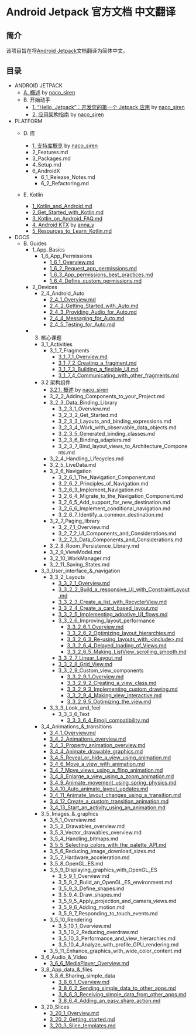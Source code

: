 # Android Jetpack 官方文档 中文翻译

## 简介
该项目旨在将[Android Jetpack](https://developer.android.google.cn/jetpack/)文档翻译为简体中文。

## 目录

- ANDROID JETPACK
    - [A. 概述](https://github.com/Android-Jetpack-Chinese-Translation/android-jetpack-chinese-translation/blob/master/ANDROID_JETPACK/A_Overview.md) by [naco_siren](https://github.com/naco-siren)
    - B. 开始动手
        - [1. “Hello, Jetpack”：开发您的第一个 Jetpack 应用](https://github.com/Android-Jetpack-Chinese-Translation/android-jetpack-chinese-translation/blob/master/ANDROID_JETPACK/B_Get_started/1_Build_your_first_Android_Jetpack_app.md) by [naco_siren](https://github.com/naco-siren)
        - [2. 应用架构指南](https://github.com/Android-Jetpack-Chinese-Translation/android-jetpack-chinese-translation/blob/master/ANDROID_JETPACK/B_Get_started/2_Guide_to_app_architecture.md) by [naco_siren](https://github.com/naco-siren)
- PLATFORM
    - D. 库        
        - [1. 支持库概览](https://github.com/Android-Jetpack-Chinese-Translation/android-jetpack-chinese-translation/blob/master/PLATFORM/D_Libraries/1_Support_Library_Overview.md) by [naco_siren](https://github.com/naco-siren)
        - 2_Features.md
        - 3_Packages.md
        - 4_Setup.md
        - 6_AndroidX
            - 6_1_Release_Notes.md
            - 6_2_Refactoring.md

    - E. Kotlin
        - [1_Kotlin_and_Android.md](https://github.com/Android-Jetpack-Chinese-Translation/android-jetpack-chinese-translation/blob/master/PLATFORM/E_Kotlin/1_Kotlin_and_Android.md)
        - [2_Get_Started_with_Kotlin.md](https://github.com/Android-Jetpack-Chinese-Translation/android-jetpack-chinese-translation/blob/master/PLATFORM/E_Kotlin/2_Get_Started_with_Kotlin.md)
        - [3_Kotlin_on_Android_FAQ.md](https://github.com/Android-Jetpack-Chinese-Translation/android-jetpack-chinese-translation/blob/master/PLATFORM/E_Kotlin/3_Kotlin_on_Android_FAQ.md)
        - [4. Android KTX](https://github.com/Android-Jetpack-Chinese-Translation/android-jetpack-chinese-translation/blob/master/PLATFORM/E_Kotlin/4_Android_KTX.md) by [anna_y](https://github.com/Nevvea7)
        - [5_Resources_to_Learn_Kotlin.md](https://github.com/Android-Jetpack-Chinese-Translation/android-jetpack-chinese-translation/blob/master/PLATFORM/E_Kotlin/5_Resources_to_Learn_Kotlin.md)
- DOCS
    - B. Guides
        - 1_App_Basics
            - 1_6_App_Permissions
                - [1_6_1_Overview.md](https://github.com/Android-Jetpack-Chinese-Translation/android-jetpack-chinese-translation/blob/master/DOCS/B_Guides/1_App_Basics/1_6_App_Permissions/1_6_1_Overview.md)
                - [1_6_2_Request_app_permissions.md](https://github.com/Android-Jetpack-Chinese-Translation/android-jetpack-chinese-translation/blob/master/DOCS/B_Guides/1_App_Basics/1_6_App_Permissions/1_6_2_Request_app_permissions.md)
                - [1_6_3_App_permissions_best_practices.md](https://github.com/Android-Jetpack-Chinese-Translation/android-jetpack-chinese-translation/blob/master/DOCS/B_Guides/1_App_Basics/1_6_App_Permissions/1_6_3_App_permissions_best_practices.md)
                - [1_6_4_Define_custom_permissions.md](https://github.com/Android-Jetpack-Chinese-Translation/android-jetpack-chinese-translation/blob/master/DOCS/B_Guides/1_App_Basics/1_6_App_Permissions/1_6_4_Define_custom_permissions.md)
        - 2_Devices
            - 2_4_Android_Auto
                - [2_4_1_Overview.md](https://github.com/Android-Jetpack-Chinese-Translation/android-jetpack-chinese-translation/blob/master/DOCS/B_Guides/2_Devices/2_4_Android_Auto/2_4_1_Overview.md)
                - [2_4_2_Getting_Started_with_Auto.md](https://github.com/Android-Jetpack-Chinese-Translation/android-jetpack-chinese-translation/blob/master/DOCS/B_Guides/2_Devices/2_4_Android_Auto/2_4_2_Getting_Started_with_Auto.md)
                - [2_4_3_Providing_Audio_for_Auto.md](https://github.com/Android-Jetpack-Chinese-Translation/android-jetpack-chinese-translation/blob/master/DOCS/B_Guides/2_Devices/2_4_Android_Auto/2_4_3_Providing_Audio_for_Auto.md)
                - [2_4_4_Messaging_for_Auto.md](https://github.com/Android-Jetpack-Chinese-Translation/android-jetpack-chinese-translation/blob/master/DOCS/B_Guides/2_Devices/2_4_Android_Auto/2_4_4_Messaging_for_Auto.md)
                - [2_4_5_Testing_for_Auto.md](https://github.com/Android-Jetpack-Chinese-Translation/android-jetpack-chinese-translation/blob/master/DOCS/B_Guides/2_Devices/2_4_Android_Auto/2_4_5_Testing_for_Auto.md)
        - 3. 核心课题
            - 3_1_Activities
                - 3_1_7_Fragments
                    - [3_1_7_1_Overview.md](https://github.com/Android-Jetpack-Chinese-Translation/android-jetpack-chinese-translation/blob/master/DOCS/B_Guides/3_Core_topics/3_1_Activities/3_1_7_Fragments/3_1_7_1_Overview.md)
                    - [3_1_7_2_Creating_a_fragment.md](https://github.com/Android-Jetpack-Chinese-Translation/android-jetpack-chinese-translation/blob/master/DOCS/B_Guides/3_Core_topics/3_1_Activities/3_1_7_Fragments/3_1_7_2_Creating_a_fragment.md)
                    - [3_1_7_3_Building_a_flexible_UI.md](https://github.com/Android-Jetpack-Chinese-Translation/android-jetpack-chinese-translation/blob/master/DOCS/B_Guides/3_Core_topics/3_1_Activities/3_1_7_Fragments/3_1_7_3_Building_a_flexible_UI.md)
                    - [3_1_7_4_Communicating_with_other_fragments.md](https://github.com/Android-Jetpack-Chinese-Translation/android-jetpack-chinese-translation/blob/master/DOCS/B_Guides/3_Core_topics/3_1_Activities/3_1_7_Fragments/3_1_7_4_Communicating_with_other_fragments.md)
            - 3.2 架构组件
                - [3.2.1. 概述](https://github.com/Android-Jetpack-Chinese-Translation/android-jetpack-chinese-translation/blob/master/DOCS/B_Guides/3_Core_topics/3_2_Architecture_Components/3_2_1_Overview.md) by [naco_siren](https://github.com/naco-siren)
                - 3_2_2_Adding_Components_to_your_Project.md
                - 3_2_3_Data_Binding_Library
                    - 3_2_3_1_Overview.md
                    - 3_2_3_2_Get_Started.md
                    - 3_2_3_3_Layouts_and_binding_expressions.md
                    - 3_2_3_4_Work_with_observable_data_objects.md
                    - 3_2_3_5_Generated_binding_classes.md
                    - 3_2_3_6_Binding_adapters.md
                    - 3_2_3_7_Bind_layout_views_to_Architecture_Components.md
                - 3_2_4_Handling_Lifecycles.md
                - 3_2_5_LiveData.md
                - 3_2_6_Navigation
                    - 3_2_6_1_The_Navigation_Component.md
                    - 3_2_6_2_Principles_of_Navigation.md
                    - 3_2_6_3_Implement_Navigation.md
                    - 3_2_6_4_Migrate_to_the_Navigation_Component.md
                    - 3_2_6_5_Add_support_for_new_destination.md
                    - 3_2_6_6_Implement_conditional_navigation.md
                    - 3_2_6_7_Identify_a_common_destination.md
                - 3_2_7_Paging_library
                    - 3_2_7_1_Overview.md
                    - 3_2_7_2_UI_Components_and_Considerations.md
                    - 3_2_7_3_Data_Components_and_Considerations.md
                - 3_2_8_Room_Persistence_Library.md
                - 3_2_9_ViewModel.md
                - 3_2_10_WorkManager.md
                - 3_2_11_Saving_States.md
            - 3_3_User_interface_&_navigation
                - 3_3_2_Layouts
                    - [3_3_2_1_Overview.md](https://github.com/Android-Jetpack-Chinese-Translation/android-jetpack-chinese-translation/blob/master/DOCS/B_Guides/3_Core_topics/3_3_User_interface_%26_navigation/3_3_2_Layouts/3_3_2_1_Overview.md)
                    - [3_3_2_2_Build_a_responsive_UI_with_ConstraintLayout.md](https://github.com/Android-Jetpack-Chinese-Translation/android-jetpack-chinese-translation/blob/master/DOCS/B_Guides/3_Core_topics/3_3_User_interface_%26_navigation/3_3_2_Layouts/3_3_2_2_Build_a_responsive_UI_with_ConstraintLayout.md)
                    - [3_3_2_3_Create_a_list_with_RecyclerView.md](https://github.com/Android-Jetpack-Chinese-Translation/android-jetpack-chinese-translation/blob/master/DOCS/B_Guides/3_Core_topics/3_3_User_interface_%26_navigation/3_3_2_Layouts/3_3_2_3_Create_a_list_with_RecyclerView.md)
                    - [3_3_2_4_Create_a_card_based_layout.md](https://github.com/Android-Jetpack-Chinese-Translation/android-jetpack-chinese-translation/blob/master/DOCS/B_Guides/3_Core_topics/3_3_User_interface_%26_navigation/3_3_2_Layouts/3_3_2_4_Create_a_card_based_layout.md)
                    - [3_3_2_5_Implementing_adpative_UI_flows.md](https://github.com/Android-Jetpack-Chinese-Translation/android-jetpack-chinese-translation/blob/master/DOCS/B_Guides/3_Core_topics/3_3_User_interface_%26_navigation/3_3_2_Layouts/3_3_2_5_Implementing_adpative_UI_flows.md)
                    - 3_3_2_6_Improving_layout_performance
                        - [3_3_2_6_1_Overview.md](https://github.com/Android-Jetpack-Chinese-Translation/android-jetpack-chinese-translation/blob/master/DOCS/B_Guides/3_Core_topics/3_3_User_interface_%26_navigation/3_3_2_Layouts/3_3_2_6_Improving_layout_performance/3_3_2_6_1_Overview.md)
                        - [3_3_2_6_2_Optimizing_layout_hierarchies.md](https://github.com/Android-Jetpack-Chinese-Translation/android-jetpack-chinese-translation/blob/master/DOCS/B_Guides/3_Core_topics/3_3_User_interface_%26_navigation/3_3_2_Layouts/3_3_2_6_Improving_layout_performance/3_3_2_6_2_Optimizing_layout_hierarchies.md)
                        - [3_3_2_6_3_Re-using_layouts_with_&lt;include&gt;.md](https://github.com/Android-Jetpack-Chinese-Translation/android-jetpack-chinese-translation/blob/master/DOCS/B_Guides/3_Core_topics/3_3_User_interface_%26_navigation/3_3_2_Layouts/3_3_2_6_Improving_layout_performance/3_3_2_6_3_Re-using_layouts_with_%3Cinclude%3E.md)
                        - [3_3_2_6_4_Delayed_loading_of_Views.md](https://github.com/Android-Jetpack-Chinese-Translation/android-jetpack-chinese-translation/blob/master/DOCS/B_Guides/3_Core_topics/3_3_User_interface_%26_navigation/3_3_2_Layouts/3_3_2_6_Improving_layout_performance/3_3_2_6_4_Delayed_loading_of_Views.md)
                        - [3_3_2_6_5_Making_ListView_scrolling_smooth.md](https://github.com/Android-Jetpack-Chinese-Translation/android-jetpack-chinese-translation/blob/master/DOCS/B_Guides/3_Core_topics/3_3_User_interface_%26_navigation/3_3_2_Layouts/3_3_2_6_Improving_layout_performance/3_3_2_6_5_Making_ListView_scrolling_smooth.md)
                    - [3_3_2_7_Linear_Layout.md](https://github.com/Android-Jetpack-Chinese-Translation/android-jetpack-chinese-translation/blob/master/DOCS/B_Guides/3_Core_topics/3_3_User_interface_%26_navigation/3_3_2_Layouts/3_3_2_7_Linear_Layout.md)
                    - [3_3_2_8_Grid_View.md](https://github.com/Android-Jetpack-Chinese-Translation/android-jetpack-chinese-translation/blob/master/DOCS/B_Guides/3_Core_topics/3_3_User_interface_%26_navigation/3_3_2_Layouts/3_3_2_8_Grid_View.md)
                    - 3_3_2_9_Custom_view_components
                        - [3_3_2_9_1_Overview.md](https://github.com/Android-Jetpack-Chinese-Translation/android-jetpack-chinese-translation/blob/master/DOCS/B_Guides/3_Core_topics/3_3_User_interface_%26_navigation/3_3_2_Layouts/3_3_2_9_Custom_view_components/3_3_2_9_1_Overview.md)
                        - [3_3_2_9_2_Creating_a_view_class.md](https://github.com/Android-Jetpack-Chinese-Translation/android-jetpack-chinese-translation/blob/master/DOCS/B_Guides/3_Core_topics/3_3_User_interface_%26_navigation/3_3_2_Layouts/3_3_2_9_Custom_view_components/3_3_2_9_2_Creating_a_view_class.md)
                        - [3_3_2_9_3_Implementing_custom_drawing.md](https://github.com/Android-Jetpack-Chinese-Translation/android-jetpack-chinese-translation/blob/master/DOCS/B_Guides/3_Core_topics/3_3_User_interface_%26_navigation/3_3_2_Layouts/3_3_2_9_Custom_view_components/)
                        - [3_3_2_9_4_Making_view_interactive.md](https://github.com/Android-Jetpack-Chinese-Translation/android-jetpack-chinese-translation/blob/master/DOCS/B_Guides/3_Core_topics/3_3_User_interface_%26_navigation/3_3_2_Layouts/3_3_2_9_Custom_view_components/3_3_2_9_4_Making_view_interactive.md)
                        - [3_3_2_9_5_Optimizing_the_view.md](https://github.com/Android-Jetpack-Chinese-Translation/android-jetpack-chinese-translation/blob/master/DOCS/B_Guides/3_Core_topics/3_3_User_interface_%26_navigation/3_3_2_Layouts/3_3_2_9_Custom_view_components/3_3_2_9_5_Optimizing_the_view.md)
                - 3_3_3_Look_and_feel
                    - 3_3_3_6_Text
                        - [3_3_3_6_4_Emoji_compatibility.md](https://github.com/Android-Jetpack-Chinese-Translation/android-jetpack-chinese-translation/blob/master/DOCS/B_Guides/3_Core_topics/3_3_User_interface_%26_navigation/3_3_3_Look_and_feel/3_3_3_6_Text/3_3_3_6_4_Emoji_compatibility.md)
            - 3_4_Animations_&_transitions
                - [3_4_1_Overview.md](https://github.com/Android-Jetpack-Chinese-Translation/android-jetpack-chinese-translation/blob/master/DOCS/B_Guides/3_Core_topics/3_4_Animations_%26_transitions/3_4_1_Overview.md)
                - [3_4_2_Animations_overview.md](https://github.com/Android-Jetpack-Chinese-Translation/android-jetpack-chinese-translation/blob/master/DOCS/B_Guides/3_Core_topics/3_4_Animations_%26_transitions/3_4_2_Animations_overview.md)
                - [3_4_3_Property_animation_overview.md](https://github.com/Android-Jetpack-Chinese-Translation/android-jetpack-chinese-translation/blob/master/DOCS/B_Guides/3_Core_topics/3_4_Animations_%26_transitions/3_4_3_Property_animation_overview.md)
                - [3_4_4_Animate_drawable_graphics.md](https://github.com/Android-Jetpack-Chinese-Translation/android-jetpack-chinese-translation/blob/master/DOCS/B_Guides/3_Core_topics/3_4_Animations_%26_transitions/3_4_4_Animate_drawable_graphics.md)
                - [3_4_5_Reveal_or_hide_a_view_using_animation.md](https://github.com/Android-Jetpack-Chinese-Translation/android-jetpack-chinese-translation/blob/master/DOCS/B_Guides/3_Core_topics/3_4_Animations_%26_transitions/3_4_5_Reveal_or_hide_a_view_using_animation.md)
                - [3_4_6_Move_a_view_with_animation.md](https://github.com/Android-Jetpack-Chinese-Translation/android-jetpack-chinese-translation/blob/master/DOCS/B_Guides/3_Core_topics/3_4_Animations_%26_transitions/3_4_6_Move_a_view_with_animation.md)
                - [3_4_7_Move_views_using_a_fling_animation.md](https://github.com/Android-Jetpack-Chinese-Translation/android-jetpack-chinese-translation/blob/master/DOCS/B_Guides/3_Core_topics/3_4_Animations_%26_transitions/3_4_7_Move_views_using_a_fling_animation.md)
                - [3_4_8_Enlarge_a_view_using_a_zoom_animation.md](https://github.com/Android-Jetpack-Chinese-Translation/android-jetpack-chinese-translation/blob/master/DOCS/B_Guides/3_Core_topics/3_4_Animations_%26_transitions/3_4_8_Enlarge_a_view_using_a_zoom_animation.md)
                - [3_4_9_Animate_movement_using_spring_physics.md](https://github.com/Android-Jetpack-Chinese-Translation/android-jetpack-chinese-translation/blob/master/DOCS/B_Guides/3_Core_topics/3_4_Animations_%26_transitions/3_4_9_Animate_movement_using_spring_physics.md)
                - [3_4_10_Auto_animate_layout_updates.md](https://github.com/Android-Jetpack-Chinese-Translation/android-jetpack-chinese-translation/blob/master/DOCS/B_Guides/3_Core_topics/3_4_Animations_%26_transitions/3_4_10_Auto_animate_layout_updates.md)
                - [3_4_11_Animate_layout_changes_using_a_transition.md](https://github.com/Android-Jetpack-Chinese-Translation/android-jetpack-chinese-translation/blob/master/DOCS/B_Guides/3_Core_topics/3_4_Animations_%26_transitions/3_4_11_Animate_layout_changes_using_a_transition.md)
                - [3_4_12_Create_a_custom_transition_animation.md](https://github.com/Android-Jetpack-Chinese-Translation/android-jetpack-chinese-translation/blob/master/DOCS/B_Guides/3_Core_topics/3_4_Animations_%26_transitions/3_4_12_Create_a_custom_transition_animation.md)
                - [3_4_13_Start_an_activity_using_an_animation.md](https://github.com/Android-Jetpack-Chinese-Translation/android-jetpack-chinese-translation/blob/master/DOCS/B_Guides/3_Core_topics/3_4_Animations_%26_transitions/3_4_13_Start_an_activity_using_an_animation.md)
            - 3_5_Images_&_graphics
                - 3_5_1_Overview.md
                - 3_5_2_Drawables_overview.md
                - 3_5_3_Vector_drawables_overview.md
                - 3_5_4_Handling_bitmaps.md
                - [3_5_5_Selecting_colors_with_the_palette_API.md](https://github.com/Android-Jetpack-Chinese-Translation/android-jetpack-chinese-translation/blob/master/DOCS/B_Guides/3_Core_topics/3_5_Images_%26_graphics/3_5_5_Selecting_colors_with_the_palette_API.md)
                - 3_5_6_Reducing_image_download_sizes.md
                - 3_5_7_Hardware_acceleration.md
                - 3_5_8_OpenGL_ES.md
                - 3_5_9_Displaying_graphics_with_OpenGL_ES
                    - 3_5_9_1_Overview.md
                    - 3_5_9_2_Build_an_OpenGL_ES_environment.md
                    - 3_5_9_3_Define_shapes.md
                    - 3_5_9_4_Draw_shapes.md
                    - 3_5_9_5_Apply_projection_and_camera_views.md
                    - 3_5_9_6_Adding_motion.md
                    - 3_5_9_7_Responding_to_touch_events.md
                - 3_5_10_Rendering
                    - 3_5_10_1_Overview.md
                    - 3_5_10_2_Reducing_overdraw.md
                    - 3_5_10_3_Performance_and_view_hierarchies.md
                    - 3_5_10_4_Analyze_with_profile_GPU_rendering.md
                - 3_5_11_Enhance_graphics_with_wide_color_content.md
            - 3_6_Audio_&_Video
                - [3_6_6_MediaPlayer_Overview.md](https://github.com/Android-Jetpack-Chinese-Translation/android-jetpack-chinese-translation/blob/master/DOCS/B_Guides/3_Core_topics/3_6_Audio_%26_Video/3_6_6_MediaPlayer_Overview.md)
            - 3_8_App_data_&_files
                - 3_8_6_Sharing_simple_data
                    - [3_8_6_1_Overview.md](https://github.com/Android-Jetpack-Chinese-Translation/android-jetpack-chinese-translation/blob/master/DOCS/B_Guides/3_Core_topics/3_8_App_data_%26_files/3_8_6_Sharing_simple_data/3_8_6_1_Overview.md)
                    - [3_8_6_2_Sending_simple_data_to_other_apps.md](https://github.com/Android-Jetpack-Chinese-Translation/android-jetpack-chinese-translation/blob/master/DOCS/B_Guides/3_Core_topics/3_8_App_data_%26_files/3_8_6_Sharing_simple_data/3_8_6_2_Sending_simple_data_to_other_apps.md)
                    - [3_8_6_3_Receiving_simple_data_from_other_apps.md](https://github.com/Android-Jetpack-Chinese-Translation/android-jetpack-chinese-translation/blob/master/DOCS/B_Guides/3_Core_topics/3_8_App_data_%26_files/3_8_6_Sharing_simple_data/3_8_6_3_Receiving_simple_data_from_other_apps.md)
                    - [3_8_6_4_Adding_an_easy_share_action.md](https://github.com/Android-Jetpack-Chinese-Translation/android-jetpack-chinese-translation/blob/master/DOCS/B_Guides/3_Core_topics/3_8_App_data_%26_files/3_8_6_Sharing_simple_data/3_8_6_4_Adding_an_easy_share_action)
            - 3_20_Slices
                - [3_20_1_Overview.md](https://github.com/Android-Jetpack-Chinese-Translation/android-jetpack-chinese-translation/blob/master/DOCS/B_Guides/3_Core_topics/3_20_Slices/3_20_1_Overview.md)
                - [3_20_2_Getting_started.md](https://github.com/Android-Jetpack-Chinese-Translation/android-jetpack-chinese-translation/blob/master/DOCS/B_Guides/3_Core_topics/3_20_Slices/3_20_2_Getting_started.md)
                - [3_20_3_Slice_templates.md](https://github.com/Android-Jetpack-Chinese-Translation/android-jetpack-chinese-translation/blob/master/DOCS/B_Guides/3_Core_topics/3_20_Slices/3_20_3_Slice_templates.md)


